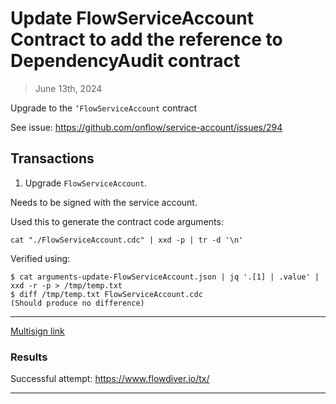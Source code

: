 # Update FlowServiceAccount Contract to add the reference to DependencyAudit contract

> June 13th, 2024

Upgrade to the `‘FlowServiceAccount` contract

See issue: https://github.com/onflow/service-account/issues/294

## Transactions

1. Upgrade `FlowServiceAccount`.

Needs to be signed with the service account.

Used this to generate the contract code arguments:

`cat "./FlowServiceAccount.cdc" | xxd -p | tr -d '\n'`

Verified using:
```
$ cat arguments-update-FlowServiceAccount.json | jq '.[1] | .value' | xxd -r -p > /tmp/temp.txt
$ diff /tmp/temp.txt FlowServiceAccount.cdc
(Should produce no difference)
```
___


[Multisign link](https://flow-multisig-git-service-account-onflow.vercel.app/mainnet)




### Results

Successful attempt:
https://www.flowdiver.io/tx/

___

